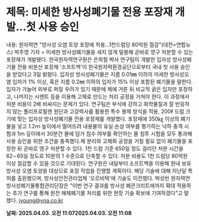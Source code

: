 # **제목: 미세한 방사성폐기물 전용 포장재 개발…첫 사용 승인**

  내용: 원자력연 "방사성 오염 토양 포장에 적용…1천드럼당 80억원 절감"(대전=연합뉴스) 박주영 기자 = 미세한 방사성폐기물을 새지 않게 밀봉해 곧바로 영구 처분할 수 있는 포장재가 개발됐다.     한국원자력연구원은 은희철 박사 연구팀이 개발한 입자성 방사성폐기물 전용 비분산 포장재 '소프트백'이 한국원자력환경공단으로부터 국내 첫 사용 승인을 받았다고 3일 밝혔다.     입자성 방사성폐기물은 지름 0.01㎜ 이하의 미세한 방사성오염 입자가 1% 이상, 혹은 지름 0.2㎜ 이하의 입자가 15% 이상 포함된 폐기물을 말한다.    입자가 가늘어 외부로 퍼질 우려가 있기 때문에 체에 거른 뒤 비교적 굵은 입자만 포장하고, 나머지는 시멘트 등을 이용해 고체로 만드는 처리 공정을 거쳐야 한다.     이 과정에서 처분 비용이 2배 비싸지는 문제가 있다.     연구팀은 부식에 강하고 화학물질과 잘 반응하지 않는 폴리프로필렌 원단과 고강력사를 활용한 특수 봉제 방식을 적용, 200ℓ 드럼 크기에 맞는 입자성 방사성폐기물 전용 포장재를 개발했다.     포장재에 350㎏ 이상의 폐기물을 넣고 1.2ｍ 높이에서 떨어뜨려 내용물의 유실·손상 여부를 평가하는 낙하 충격 시험과 1ｍ 깊이에서 30분간 물에 담가 침수 여부를 확인하는 물 침투 시험을 모두 통과해 사용 승인을 위한 조건을 충족했다.체 분리와 고체화 공정을 거칠 필요 없이 폐기물을 포장한 뒤 곧바로 영구 처분할 수 있다.     1천 드럼 기준 650일 정도 걸리던 처분 시간을 62∼65일 정도로 10분의 1 수준으로 단축할 수 있다. 처분 비용도 1천 드럼당 80억원 이상 절감할 수 있을 것으로 기대된다.     연구원은 내달부터 소프트백을 이용해 원내 보유 방사성 오염 토양을 대상으로 포장 작업을 진행할 계획이다.     해당 기술에 대해 지난달 특허를 출원했으며, 방사성안전관리업체 '오르비텍'에 기술도 이전했다.    박성빈 원자력연 방사성폐기물통합관리단장은 "이번 연구 결과를 방사성 폐콘크리트에까지 확대 적용하는 추가 연구를 통해 원전 해체폐기물 처리를 위한 현장 기술 확보에 기여하겠다"고 말했다.     jyoung@yna.co.kr

  **날짜: 2025.04.03. 오전 11:072025.04.03. 오전 11:08**